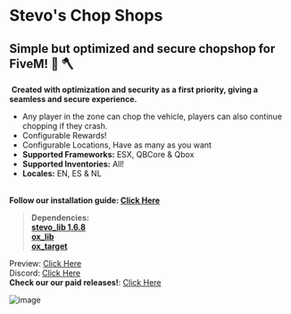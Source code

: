 # Stevo's Chop Shops
## Simple but optimized and secure chopshop for FiveM! :red_car:﻿ :axe:﻿ 
﻿
**Created with optimization and security as a first priority, giving a seamless and secure experience.**
﻿
- Any player in the zone can chop the vehicle, players can also continue chopping if they crash. 
- Configurable Rewards! 
- Configurable Locations, Have as many as you want
- **Supported Frameworks:** ESX, QBCore & Qbox 
- **Supported Inventories:** All! 
- **Locales:** EN, ES  & NL  
﻿

**Follow our installation guide: [Click Here](https://docs.stevoscripts.com/free-scripts/stevo_chopshop)**
﻿
> **Dependencies:**
> <br>
> **[stevo_lib 1.6.8](https://github.com/stevoscriptsteam/stevo_lib/releases/tag/1.6.8)**
> <br>
> **[ox_lib](https://github.com/overextended/ox_lib/releases/tag/v3.24.0)**
> <br>
> **[ox_target](https://github.com/overextended/ox_target/releases/tag/v1.17.0)**


Preview: [Click Here](https://youtu.be/nmMr3Y0QKXw?si=sY0talBtUiRlEyOd)
<br>
Discord: [Click Here](https://discord.gg/stevoscripts)
<br>
**Check our our paid releases!**: [Click Here](https://store.stevoscripts.com/)

![image](https://github.com/user-attachments/assets/49e559dd-9916-4844-b28e-5a0ab9e2f58a)
